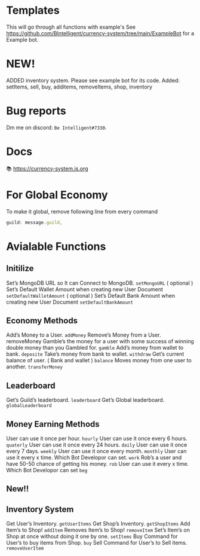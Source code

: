 # Templates
This will go through all functions with example's
See https://github.com/BIntelligent/currency-system/tree/main/ExampleBot for a Example bot.
# NEW!
ADDED inventory system. Please see example bot for its code.
Added: setItems, sell, buy, additems, removeItems, shop, inventory 
# Bug reports
Dm me on discord: `Be Intelligent#7330`.
# Docs
📚 https://currency-system.js.org
# For Global Economy
To make it global, remove following line from every command 
```js
guild: message.guild,
```
# Avialable Functions
## Initilize
Set’s MongoDB URL so It can Connect to MongoDB. `setMongoURL`
( optional ) Set’s Default Wallet Amount when creating new User Document `setDefaultWalletAmount`
( optional ) Set’s Default Bank Amount when creating new User Document `setDefaultBankAmount`
## Economy Methods
Add’s Money to a User. `addMoney`
Remove’s Money from a User. removeMoney
Gamble’s the money for a user with some success of winning double money than you Gambled for. `gamble`
Add’s money from wallet to bank. `deposite`
Take’s money from bank to wallet. `withdraw`
Get’s current balance of user. ( Bank and wallet ) `balance`
Moves money from one user to another. `transferMoney`
## Leaderboard
Get’s Guild’s leaderboard. `leaderboard`
Get’s Global leaderboard. `globalLeaderboard`
## Money Earning Methods
User can use it once per hour. `hourly`
User can use it once every 6 hours. `quaterly`
User can use it once every 24 hours. `daily`
User can use it once every 7 days. `weekly`
User can use it once every month. `monthly`
User can use it every x time. Which Bot Developor can set. `work`
Rob’s a user and have 50-50 chance of getting his money. `rob`
User can use it every x time. Which Bot Developor can set `beg`
## New!!
## Inventory System
Get User’s Inventory. `getUserItems`
Get Shop’s Inventory. `getShopItems`
Add Item’s to Shop! `addItem`
Removes Item’s to Shop! `removeItem`
Set’s Item’s on Shop at once without doing it one by one. `setItems`
Buy Command for User’s to buy items from Shop. `buy`
Sell Command for User’s to Sell items. `removeUserItem`